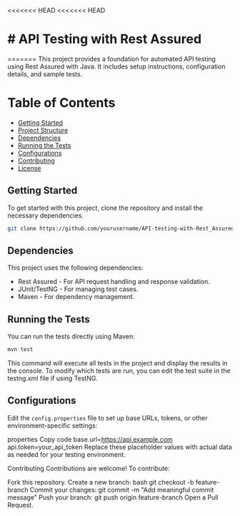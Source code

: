 <<<<<<< HEAD
<<<<<<< HEAD
# # API Testing with Rest Assured
=======
This project provides a foundation for automated API testing using Rest Assured with Java. It includes setup instructions, configuration details, and sample tests.
# Table of Contents
- [Getting Started](#getting-started)
- [Project Structure](#project-structure)
- [Dependencies](#dependencies)
- [Running the Tests](#running-the-tests)
- [Configurations](#configurations)
- [Contributing](#contributing)
- [License](#license)
## Getting Started

To get started with this project, clone the repository and install the necessary dependencies.

```bash
git clone https://github.com/yourusername/API-testing-with-Rest_Assured.git
```
## Dependencies
This project uses the following dependencies:

 - Rest Assured - For API request handling and response validation.
 - JUnit/TestNG - For managing test cases.
 - Maven - For dependency management.
## Running the Tests
You can run the tests directly using Maven:
```bash
mvn test
```
This command will execute all tests in the project and display the results in the console. To modify which tests are run, you can edit the test suite in the testng.xml file if using TestNG.

## Configurations
Edit the `config.properties` file to set up base URLs, tokens, or other environment-specific settings:

properties
Copy code
base.url=https://api.example.com
api.token=your_api_token
Replace these placeholder values with actual data as needed for your testing environment.

Contributing
Contributions are welcome! To contribute:

Fork this repository.
Create a new branch:
bash
git checkout -b feature-branch
Commit your changes:
git commit -m "Add meaningful commit message"
Push your branch:
git push origin feature-branch
Open a Pull Request.
